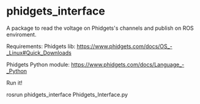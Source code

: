# phidgets_interface
A package to read the voltage on Phidgets's channels and publish on ROS enviroment. 

Requirements:
Phidgets lib: https://www.phidgets.com/docs/OS_-_Linux#Quick_Downloads

Phidgets Python module: https://www.phidgets.com/docs/Language_-_Python

Run it!

rosrun phidgets_interface Phidgets_Interface.py
